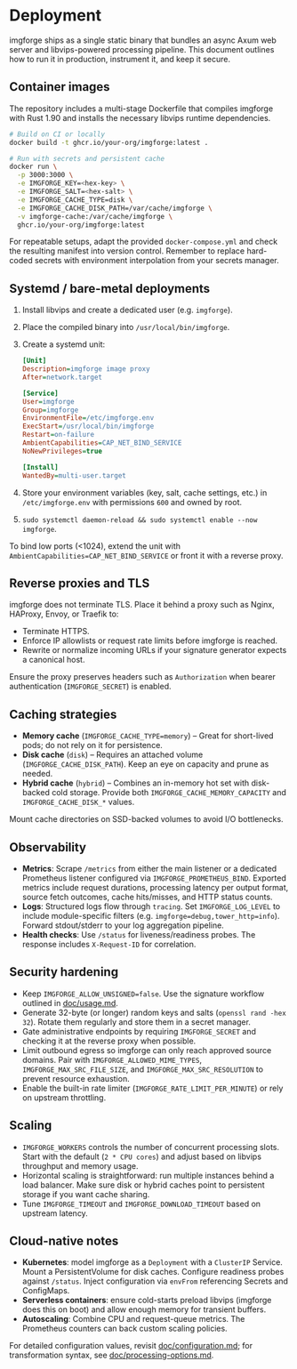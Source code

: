 # Deployment

imgforge ships as a single static binary that bundles an async Axum web server and libvips-powered processing pipeline. This document outlines how to run it in production, instrument it, and keep it secure.

## Container images

The repository includes a multi-stage Dockerfile that compiles imgforge with Rust 1.90 and installs the necessary libvips runtime dependencies.

```bash
# Build on CI or locally
docker build -t ghcr.io/your-org/imgforge:latest .

# Run with secrets and persistent cache
docker run \
  -p 3000:3000 \
  -e IMGFORGE_KEY=<hex-key> \
  -e IMGFORGE_SALT=<hex-salt> \
  -e IMGFORGE_CACHE_TYPE=disk \
  -e IMGFORGE_CACHE_DISK_PATH=/var/cache/imgforge \
  -v imgforge-cache:/var/cache/imgforge \
  ghcr.io/your-org/imgforge:latest
```

For repeatable setups, adapt the provided `docker-compose.yml` and check the resulting manifest into version control. Remember to replace hard-coded secrets with environment interpolation from your secrets manager.

## Systemd / bare-metal deployments

1. Install libvips and create a dedicated user (e.g. `imgforge`).
2. Place the compiled binary into `/usr/local/bin/imgforge`.
3. Create a systemd unit:

   ```ini
   [Unit]
   Description=imgforge image proxy
   After=network.target

   [Service]
   User=imgforge
   Group=imgforge
   EnvironmentFile=/etc/imgforge.env
   ExecStart=/usr/local/bin/imgforge
   Restart=on-failure
   AmbientCapabilities=CAP_NET_BIND_SERVICE
   NoNewPrivileges=true

   [Install]
   WantedBy=multi-user.target
   ```

4. Store your environment variables (key, salt, cache settings, etc.) in `/etc/imgforge.env` with permissions `600` and owned by root.
5. `sudo systemctl daemon-reload && sudo systemctl enable --now imgforge`.

To bind low ports (<1024), extend the unit with `AmbientCapabilities=CAP_NET_BIND_SERVICE` or front it with a reverse proxy.

## Reverse proxies and TLS

imgforge does not terminate TLS. Place it behind a proxy such as Nginx, HAProxy, Envoy, or Traefik to:

- Terminate HTTPS.
- Enforce IP allowlists or request rate limits before imgforge is reached.
- Rewrite or normalize incoming URLs if your signature generator expects a canonical host.

Ensure the proxy preserves headers such as `Authorization` when bearer authentication (`IMGFORGE_SECRET`) is enabled.

## Caching strategies

- **Memory cache** (`IMGFORGE_CACHE_TYPE=memory`) – Great for short-lived pods; do not rely on it for persistence.
- **Disk cache** (`disk`) – Requires an attached volume (`IMGFORGE_CACHE_DISK_PATH`). Keep an eye on capacity and prune as needed.
- **Hybrid cache** (`hybrid`) – Combines an in-memory hot set with disk-backed cold storage. Provide both `IMGFORGE_CACHE_MEMORY_CAPACITY` and `IMGFORGE_CACHE_DISK_*` values.

Mount cache directories on SSD-backed volumes to avoid I/O bottlenecks.

## Observability

- **Metrics**: Scrape `/metrics` from either the main listener or a dedicated Prometheus listener configured via `IMGFORGE_PROMETHEUS_BIND`. Exported metrics include request durations, processing latency per output format, source fetch outcomes, cache hits/misses, and HTTP status counts.
- **Logs**: Structured logs flow through `tracing`. Set `IMGFORGE_LOG_LEVEL` to include module-specific filters (e.g. `imgforge=debug,tower_http=info`). Forward stdout/stderr to your log aggregation pipeline.
- **Health checks**: Use `/status` for liveness/readiness probes. The response includes `X-Request-ID` for correlation.

## Security hardening

- Keep `IMGFORGE_ALLOW_UNSIGNED=false`. Use the signature workflow outlined in [doc/usage.md](usage.md).
- Generate 32-byte (or longer) random keys and salts (`openssl rand -hex 32`). Rotate them regularly and store them in a secret manager.
- Gate administrative endpoints by requiring `IMGFORGE_SECRET` and checking it at the reverse proxy when possible.
- Limit outbound egress so imgforge can only reach approved source domains. Pair with `IMGFORGE_ALLOWED_MIME_TYPES`, `IMGFORGE_MAX_SRC_FILE_SIZE`, and `IMGFORGE_MAX_SRC_RESOLUTION` to prevent resource exhaustion.
- Enable the built-in rate limiter (`IMGFORGE_RATE_LIMIT_PER_MINUTE`) or rely on upstream throttling.

## Scaling

- `IMGFORGE_WORKERS` controls the number of concurrent processing slots. Start with the default (`2 * CPU cores`) and adjust based on libvips throughput and memory usage.
- Horizontal scaling is straightforward: run multiple instances behind a load balancer. Make sure disk or hybrid caches point to persistent storage if you want cache sharing.
- Tune `IMGFORGE_TIMEOUT` and `IMGFORGE_DOWNLOAD_TIMEOUT` based on upstream latency.

## Cloud-native notes

- **Kubernetes**: model imgforge as a `Deployment` with a `ClusterIP` Service. Mount a PersistentVolume for disk caches. Configure readiness probes against `/status`. Inject configuration via `envFrom` referencing Secrets and ConfigMaps.
- **Serverless containers**: ensure cold-starts preload libvips (imgforge does this on boot) and allow enough memory for transient buffers.
- **Autoscaling**: Combine CPU and request-queue metrics. The Prometheus counters can back custom scaling policies.

For detailed configuration values, revisit [doc/configuration.md](configuration.md); for transformation syntax, see [doc/processing-options.md](processing-options.md).

